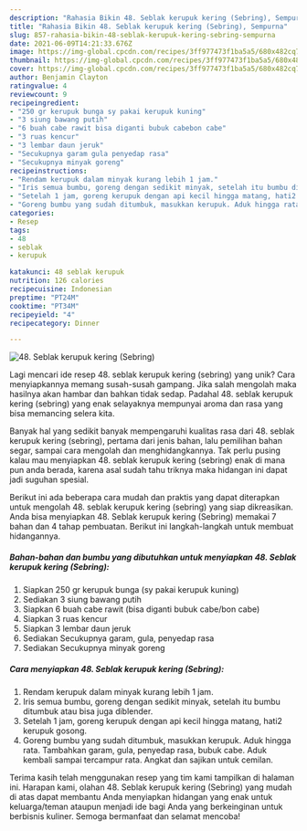 ```yaml
---
description: "Rahasia Bikin 48. Seblak kerupuk kering (Sebring), Sempurna"
title: "Rahasia Bikin 48. Seblak kerupuk kering (Sebring), Sempurna"
slug: 857-rahasia-bikin-48-seblak-kerupuk-kering-sebring-sempurna
date: 2021-06-09T14:21:33.676Z
image: https://img-global.cpcdn.com/recipes/3ff977473f1ba5a5/680x482cq70/48-seblak-kerupuk-kering-sebring-foto-resep-utama.jpg
thumbnail: https://img-global.cpcdn.com/recipes/3ff977473f1ba5a5/680x482cq70/48-seblak-kerupuk-kering-sebring-foto-resep-utama.jpg
cover: https://img-global.cpcdn.com/recipes/3ff977473f1ba5a5/680x482cq70/48-seblak-kerupuk-kering-sebring-foto-resep-utama.jpg
author: Benjamin Clayton
ratingvalue: 4
reviewcount: 9
recipeingredient:
- "250 gr kerupuk bunga sy pakai kerupuk kuning"
- "3 siung bawang putih"
- "6 buah cabe rawit bisa diganti bubuk cabebon cabe"
- "3 ruas kencur"
- "3 lembar daun jeruk"
- "Secukupnya garam gula penyedap rasa"
- "Secukupnya minyak goreng"
recipeinstructions:
- "Rendam kerupuk dalam minyak kurang lebih 1 jam."
- "Iris semua bumbu, goreng dengan sedikit minyak, setelah itu bumbu ditumbuk atau bisa juga diblender."
- "Setelah 1 jam, goreng kerupuk dengan api kecil hingga matang, hati2 kerupuk gosong."
- "Goreng bumbu yang sudah ditumbuk, masukkan kerupuk. Aduk hingga rata. Tambahkan garam, gula, penyedap rasa, bubuk cabe. Aduk kembali sampai tercampur rata. Angkat dan sajikan untuk cemilan."
categories:
- Resep
tags:
- 48
- seblak
- kerupuk

katakunci: 48 seblak kerupuk 
nutrition: 126 calories
recipecuisine: Indonesian
preptime: "PT24M"
cooktime: "PT34M"
recipeyield: "4"
recipecategory: Dinner

---
```



![48. Seblak kerupuk kering (Sebring)](https://img-global.cpcdn.com/recipes/3ff977473f1ba5a5/680x482cq70/48-seblak-kerupuk-kering-sebring-foto-resep-utama.jpg)

Lagi mencari ide resep 48. seblak kerupuk kering (sebring) yang unik? Cara menyiapkannya memang susah-susah gampang. Jika salah mengolah maka hasilnya akan hambar dan bahkan tidak sedap. Padahal 48. seblak kerupuk kering (sebring) yang enak selayaknya mempunyai aroma dan rasa yang bisa memancing selera kita.

Banyak hal yang sedikit banyak mempengaruhi kualitas rasa dari 48. seblak kerupuk kering (sebring), pertama dari jenis bahan, lalu pemilihan bahan segar, sampai cara mengolah dan menghidangkannya. Tak perlu pusing kalau mau menyiapkan 48. seblak kerupuk kering (sebring) enak di mana pun anda berada, karena asal sudah tahu triknya maka hidangan ini dapat jadi suguhan spesial.




Berikut ini ada beberapa cara mudah dan praktis yang dapat diterapkan untuk mengolah 48. seblak kerupuk kering (sebring) yang siap dikreasikan. Anda bisa menyiapkan 48. Seblak kerupuk kering (Sebring) memakai 7 bahan dan 4 tahap pembuatan. Berikut ini langkah-langkah untuk membuat hidangannya.

<!--inarticleads1-->

##### Bahan-bahan dan bumbu yang dibutuhkan untuk menyiapkan 48. Seblak kerupuk kering (Sebring):

1. Siapkan 250 gr kerupuk bunga (sy pakai kerupuk kuning)
1. Sediakan 3 siung bawang putih
1. Siapkan 6 buah cabe rawit (bisa diganti bubuk cabe/bon cabe)
1. Siapkan 3 ruas kencur
1. Siapkan 3 lembar daun jeruk
1. Sediakan Secukupnya garam, gula, penyedap rasa
1. Sediakan Secukupnya minyak goreng




<!--inarticleads2-->

##### Cara menyiapkan 48. Seblak kerupuk kering (Sebring):

1. Rendam kerupuk dalam minyak kurang lebih 1 jam.
1. Iris semua bumbu, goreng dengan sedikit minyak, setelah itu bumbu ditumbuk atau bisa juga diblender.
1. Setelah 1 jam, goreng kerupuk dengan api kecil hingga matang, hati2 kerupuk gosong.
1. Goreng bumbu yang sudah ditumbuk, masukkan kerupuk. Aduk hingga rata. Tambahkan garam, gula, penyedap rasa, bubuk cabe. Aduk kembali sampai tercampur rata. Angkat dan sajikan untuk cemilan.




Terima kasih telah menggunakan resep yang tim kami tampilkan di halaman ini. Harapan kami, olahan 48. Seblak kerupuk kering (Sebring) yang mudah di atas dapat membantu Anda menyiapkan hidangan yang enak untuk keluarga/teman ataupun menjadi ide bagi Anda yang berkeinginan untuk berbisnis kuliner. Semoga bermanfaat dan selamat mencoba!
